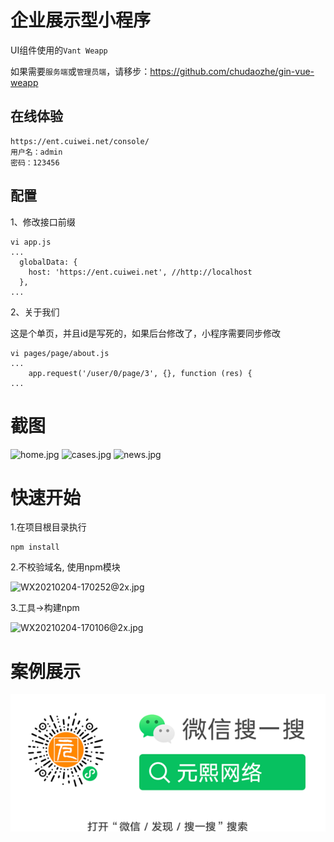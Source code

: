 # 企业展示型小程序

UI组件使用的`Vant Weapp`

如果需要`服务端`或`管理员端`，请移步：https://github.com/chudaozhe/gin-vue-weapp

## 在线体验
```
https://ent.cuiwei.net/console/
用户名：admin
密码：123456
```

## 配置
1、修改接口前缀
```
vi app.js
...
  globalData: {
    host: 'https://ent.cuiwei.net', //http://localhost
  },
...
```

2、关于我们

这是个单页，并且id是写死的，如果后台修改了，小程序需要同步修改
```
vi pages/page/about.js
...
    app.request('/user/0/page/3', {}, function (res) {
...
```

# 截图

![home.jpg](https://ent.cuiwei.net/screenshots/user/home.jpg)
![cases.jpg](https://ent.cuiwei.net/screenshots/user/cases.jpg)
![news.jpg](https://ent.cuiwei.net/screenshots/user/news.jpg)

# 快速开始

1.在项目根目录执行
```
npm install
```

2.不校验域名, 使用npm模块

![WX20210204-170252@2x.jpg](https://ent.cuiwei.net/screenshots/user/WX20210204-170252@2x.jpg)

3.工具->构建npm

![WX20210204-170106@2x.jpg](https://ent.cuiwei.net/screenshots/user/WX20210204-170106@2x.jpg)

# 案例展示
![code1.png](screenshots/code1.png)
